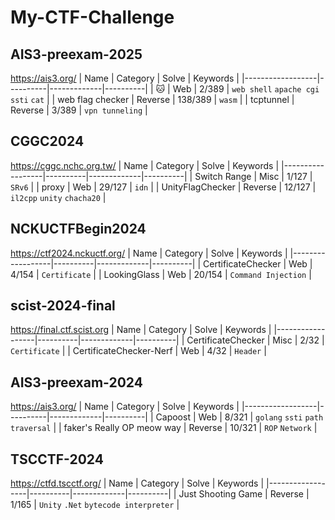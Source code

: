 # My-CTF-Challenge

## AIS3-preexam-2025

https://ais3.org/
| Name | Category | Solve | Keywords |
|------------------|----------|-------------|----------|
| 🐱 | Web | 2/389 | `web shell` `apache cgi` `ssti` `cat` |
| web flag checker | Reverse | 138/389 | `wasm` |
| tcptunnel | Reverse | 3/389 | `vpn tunneling` |

## CGGC2024

https://cggc.nchc.org.tw/
| Name | Category | Solve | Keywords |
|------------------|----------|-------------|----------|
| Switch Range | Misc | 1/127 | `SRv6` |
| proxy | Web | 29/127 | `idn` |
| UnityFlagChecker | Reverse | 12/127 | `il2cpp` `unity` `chacha20` |

## NCKUCTFBegin2024

https://ctf2024.nckuctf.org/
| Name | Category | Solve | Keywords |
|------------------|----------|-------------|----------|
| CertificateChecker | Web | 4/154 | `Certificate` |
| LookingGlass | Web | 20/154 | `Command Injection` |

## scist-2024-final

https://final.ctf.scist.org
| Name | Category | Solve | Keywords |
|------------------|----------|-------------|----------|
| CertificateChecker | Misc | 2/32 | `Certificate` |
| CertificateChecker-Nerf | Web | 4/32 | `Header` |

## AIS3-preexam-2024

https://ais3.org/
| Name | Category | Solve | Keywords |
|------------------|----------|-------------|----------|
| Capoost | Web | 8/321 | `golang` `ssti` `path traversal` |
| faker's Really OP meow way | Reverse | 10/321 | `ROP` `Network` |

## TSCCTF-2024

https://ctfd.tscctf.org/
| Name | Category | Solve | Keywords |
|------------------|----------|-------------|----------|
| Just Shooting Game | Reverse | 1/165 | `Unity` `.Net` `bytecode interpreter` |



